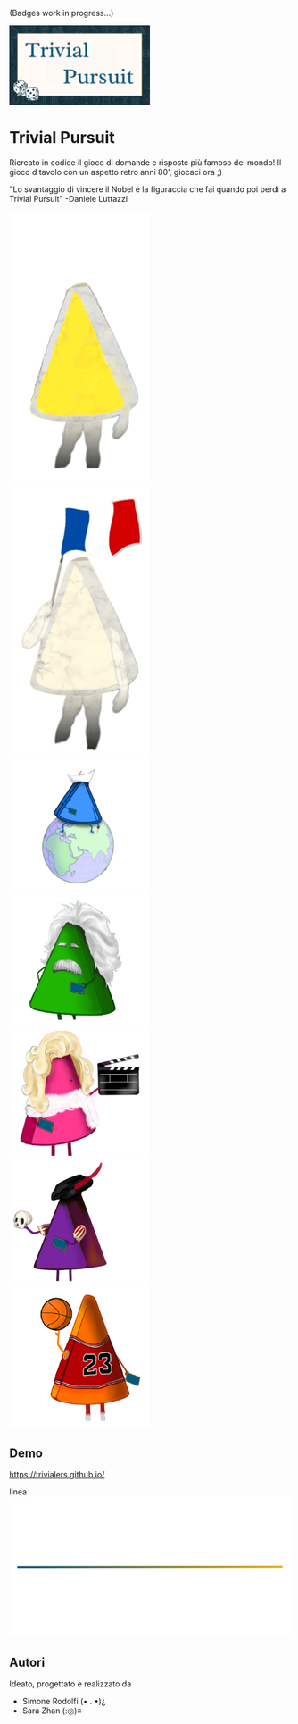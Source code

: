 (Badges
work in progress...)

<img src="img/read.png" width="50%"/>

# Trivial Pursuit

Ricreato in codice il gioco di domande e risposte più famoso del mondo!
Il gioco d tavolo con un aspetto retro anni 80', giocaci ora ;) 

"Lo svantaggio di vincere il Nobel è la figuraccia che fai quando poi perdi a Trivial Pursuit" -Daniele Luttazzi

<img src="img/storia.png" width="50%"/>
<img src="img/storia1.png" width="50%"/>
<img src="img/geo.png" width="50%"/>
<img src="img/nat.png" width="50%"/>
<img src="img/ent.png" width="50%"/>
<img src="img/art.png" width="50%"/>
<img src="img/sport.png" width="50%"/>

## Demo
https://trivialers.github.io/

linea
<img src="img/line.svg" width="700px"/>

## Autori
Ideato, progettato e realizzato da 
- Simone Rodolfi (• . •)¿
- Sara Zhan (:◎)≡
